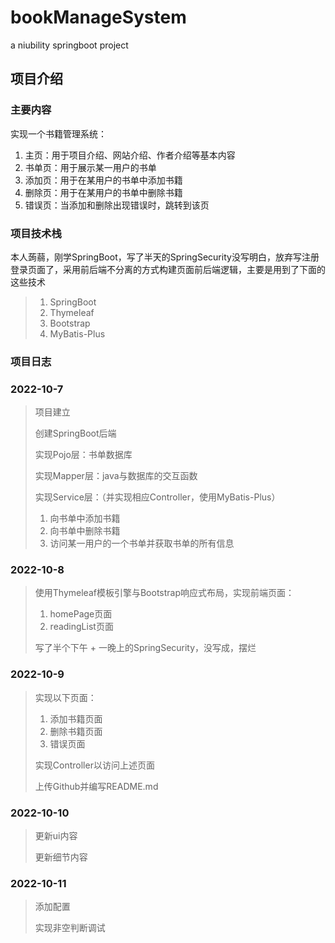 # bookManageSystem
a niubility springboot project

## 项目介绍

### 主要内容

实现一个书籍管理系统：

1. 主页：用于项目介绍、网站介绍、作者介绍等基本内容
2. 书单页：用于展示某一用户的书单
3. 添加页：用于在某用户的书单中添加书籍
4. 删除页：用于在某用户的书单中删除书籍
5. 错误页：当添加和删除出现错误时，跳转到该页

### 项目技术栈

本人蒟蒻，刚学SpringBoot，写了半天的SpringSecurity没写明白，放弃写注册登录页面了，采用前后端不分离的方式构建页面前后端逻辑，主要是用到了下面的这些技术

> 1. SpringBoot
> 2. Thymeleaf
> 3. Bootstrap
> 4. MyBatis-Plus

### 项目日志

### 2022-10-7

> 项目建立
>
> 创建SpringBoot后端
>
> 实现Pojo层：书单数据库
>
> 实现Mapper层：java与数据库的交互函数
>
> 实现Service层：（并实现相应Controller，使用MyBatis-Plus）
>
> 	1. 向书单中添加书籍
> 	1. 向书单中删除书籍
> 	1. 访问某一用户的一个书单并获取书单的所有信息

### 2022-10-8

>使用Thymeleaf模板引擎与Bootstrap响应式布局，实现前端页面：
>
>1. homePage页面
>2. readingList页面
>
>写了半个下午 + 一晚上的SpringSecurity，没写成，摆烂

### 2022-10-9

> 实现以下页面：
>
> 1. 添加书籍页面
> 2. 删除书籍页面
> 3. 错误页面
>
> 实现Controller以访问上述页面
>
> 上传Github并编写README.md

### 2022-10-10

> 更新ui内容
>
> 更新细节内容

### 2022-10-11

> 添加配置
>
> 实现非空判断调试
